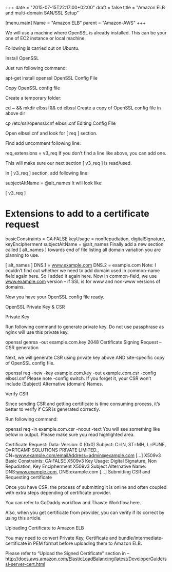 +++
date = "2015-07-15T22:17:00+02:00"
draft = false
title = "Amazon ELB and multi-domain SAN/SSL Setup"

[menu.main]
Name = "Amazon ELB"
parent = "Amazon-AWS"
+++


We will use a machine where OpenSSL is already installed. This can be your one of EC2 instance or local machine.

Following is carried out on Ubuntu.

Install OpenSSL

Just run following command:

apt-get install openssl
OpenSSL Config File

Copy OpenSSL config file

Create a temporary folder:

cd ~ && mkdir elbssl && cd elbssl
Create a copy of OpenSSL config file in above dir

cp /etc/ssl/openssl.cnf elbssl.cnf
Editing Config File

Open elbssl.cnf and look for  [ req ] section.

Find add uncomment following line:

req_extensions = v3_req
If you don’t find a line like above, you can add one.

This will make sure our next section [ v3_req ] is read/used.

In [ v3_req ] section, add following line:

subjectAltName = @alt_names
It will look like:

[ v3_req ]

# Extensions to add to a certificate request

basicConstraints = CA:FALSE
keyUsage = nonRepudiation, digitalSignature, keyEncipherment
subjectAltName = @alt_names
Finally add a new section called [ alt_names ] towards end of file listing all domain variation you are planning to use.

[ alt_names ]
DNS.1 = www.example.com
DNS.2 = example.com
Note: I couldn’t  find out whether we need to add domain used in common-name field again here. So I added it again here. Now in common-field, we use www.example.com version – if SSL is for www and non-www versions of domains.

Now you have your OpenSSL config file ready.

OpenSSL Private Key & CSR

Private Key

Run following command to generate private key. Do not use passphrase as nginx will use this private key.

openssl genrsa -out example.com.key 2048
Certificate Signing Request – CSR generation

Next, we will generate CSR using private key above AND site-specific copy of OpenSSL config file.

openssl req -new -key example.com.key -out example.com.csr -config elbssl.cnf
Please note -config switch. If you forget it, your CSR won’t include (Subject) Alternative (domain) Names.

Verify CSR

Since sending CSR and getting certificate is time consuming process, it’s better to verify if CSR is generated correctly.

Run following command:

openssl req -in example.com.csr -noout -text
You will see something like below in output. Please make sure you read highlighted area.

Certificate Request:
    Data:
        Version: 0 (0x0)
        Subject: C=IN, ST=MH, L=PUNE, O=RTCAMP SOLUTIONS PRIVATE LIMITED., CN=www.example.com/emailAddress=admin@example.com
    [...]
            X509v3 Basic Constraints: 
                CA:FALSE
            X509v3 Key Usage: 
                Digital Signature, Non Repudiation, Key Encipherment
            X509v3 Subject Alternative Name: 
                DNS:www.example.com, DNS:example.com
    [...]
Submitting CSR and Requesting certificate

Once you have CSR, the process of submitting it is online and often coupled with extra steps depending of certificate provider.

You can refer to GoDaddy workflow and Thawte Workflow here.

Also, when you get certificate from provider, you can verify if its correct by using this article.

Uploading Certificate to Amazon ELB

You may need to convert Private Key, Certificate and bundle/intermediate-certificate in PEM format before uploading them to Amazon ELB.

Please refer to “Upload the Signed Certificate” section in – http://docs.aws.amazon.com/ElasticLoadBalancing/latest/DeveloperGuide/ssl-server-cert.html


